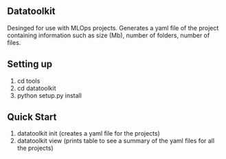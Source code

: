 ## Datatoolkit

Desinged for use with MLOps projects. Generates a yaml file of the project containing information such as size (Mb), number of folders, number of files.

## Setting up 

1. cd tools
2. cd datatoolkit
3. python setup.py install

## Quick Start

1. datatoolkit init (creates a yaml file for the projects)
2. datatoolkit view (prints table to see a summary of the yaml files for all the projects)



